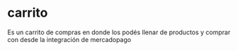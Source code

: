 # carrito
 Es un carrito de compras en donde los podés llenar de productos y comprar con desde la integración de mercadopago
